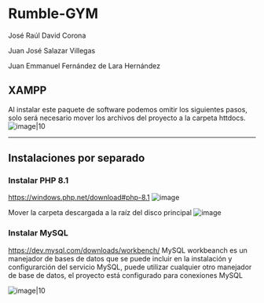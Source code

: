 # Rumble-GYM

José Raúl David Corona

Juan José Salazar Villegas

Juan Emmanuel Fernández de Lara Hernández


## XAMPP
Al instalar este paquete de software podemos omitir los siguientes pasos, solo será necesario mover los archivos del proyecto a la carpeta httdocs.
![image|10](https://user-images.githubusercontent.com/88942550/205165022-476af4bc-620f-4392-a2e3-b90bc78bd2fc.png)

---

## Instalaciones por separado
### Instalar PHP 8.1

https://windows.php.net/download#php-8.1
![image](https://user-images.githubusercontent.com/88942550/205164081-6fabf270-f33f-4ef9-8af8-c765b5bf7c74.png)

Mover la carpeta descargada a la raíz del disco principal
![image](https://user-images.githubusercontent.com/88942550/205164325-1f1fe6d4-75f5-4d0c-9658-933ba8c66004.png)

### Instalar MySQL

https://dev.mysql.com/downloads/workbench/
MySQL workbeanch es un manejador de bases de datos que se puede incluir en la instalación y configurarción del servicio MySQL, puede utilizar cualquier otro manejador de base de datos, el proyecto está configurado para conexiones MySQL

![image|10](https://user-images.githubusercontent.com/88942550/205167019-25fe34b1-bb69-4436-b117-6adc491972a0.png)
